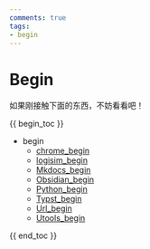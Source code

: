 ```yaml
---
comments: true
tags:
- begin
---
```


# Begin

如果刚接触下面的东西，不妨看看吧！

{{ begin_toc }}

- begin
	- [chrome_begin](chrome_begin.md)
	- [logisim_begin](logisim_begin.md)
	- [Mkdocs_begin](Mkdocs_begin.md)
	- [Obsidian_begin](Obsidian_begin.md)
	- [Python_begin](Python_begin.md)
	- [Typst_begin](Typst_begin.md)
	- [Url_begin](Url_begin.md)
	- [Utools_begin](Utools_begin.md)

{{ end_toc }}
